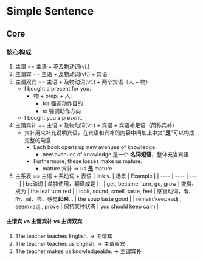 # Simple Sentence

## Core

### 核心构成

1. 主谓 == 主语 + 不及物动词(vi.)
2. 主谓宾 == 主语 + 及物动词(vt.) + 宾语
3. 主谓双宾 == 主语 + 及物动词(vt.) + 两个宾语（人 + 物）
    - I bought a present for you.
        - 物 + prep. + 人:
            - for 强调动作目的
            - to 强调动作方向
    - I bought you a present.
4. 主谓宾补 == 主语 + 及物动词(vt.) + 宾语 + 宾语补足语（简称宾补）
    - 宾补用来补充说明宾语，在宾语和宾补的内容中间加上中文"**是**"可以构成完整的句意
        - Each book opens up new avenues of knowledge.
            - new avenues of knowledge 是一个 **名词短语**，整体充当宾语
        - Furthermore, these losses make us mature.
            - mature 宾补 => us **是** mature
5. 主系表 == 主语 + 系动词 + 表语
   | link v. | 场景 | Example |
   | ---- | ---- | ---- |
   | be动词 | 单独使用，翻译成是 | |
   | get, became, turn, go, grow | 变得、成为 | the leaf turn red |
   | look, sound, smell, taste, feel | 感官动词，看、听、闻、尝、感觉**起来**... | the soup taste good |
   | remain/keep+adj., seem+adj., prove | 保持某种状态 | you should keep calm |

#### 主谓宾 vs 主谓宾补 vs 主谓双宾

1. The teacher teaches English. -> 主谓宾
2. The teacher teaches us English. -> 主谓双宾
3. The teacher makes us knowledgeable. -> 主谓宾补
